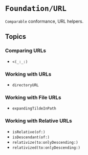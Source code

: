 # ``Foundation/URL``

`Comparable` conformance, URL helpers.

## Topics

### Comparing URLs

- ``<(_:_:)``

### Working with URLs

- ``directoryURL``

### Working with File URLs

- ``expandingTildeInPath``

### Working with Relative URLs

- ``isRelative(of:)``
- ``isDescendant(of:)``
- ``relativize(to:onlyDescending:)``
- ``relativized(to:onlyDescending:)``
